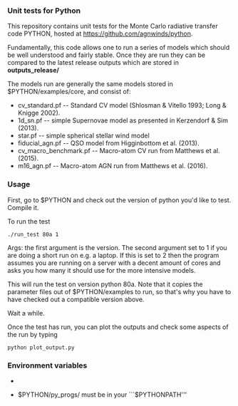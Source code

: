### Unit tests for Python

This repository contains unit tests for the Monte Carlo radiative transfer code PYTHON, hosted at 
https://github.com/agnwinds/python.

Fundamentally, this code allows one to run a series of models which should be well understood and fairly stable. Once they are run they can be compared to the latest release outputs which are stored in **outputs_release/**

The models run are generally the same models stored in $PYTHON/examples/core, and consist of:

* cv_standard.pf -- Standard CV model (Shlosman & Vitello 1993; Long & Knigge 2002).
* 1d_sn.pf -- simple Supernovae model as presented in Kerzendorf & Sim (2013).
* star.pf -- simple spherical stellar wind model
* fiducial_agn.pf -- QSO model from Higginbottom et al. (2013).
* cv_macro_benchmark.pf -- Macro-atom CV run from Matthews et al. (2015).
* m16_agn.pf -- Macro-atom AGN run from Matthews et al. (2016).

### Usage

First, go to $PYTHON and check out the version of python you'd like to test. Compile it.

To run the test 

```
./run_test 80a 1
```

Args: the first argument is the version. The second argument set to 1 if you are doing a short run 
on e.g. a laptop. If this is set to 2 then the program assumes you are running on a server with a decent amount of cores and asks you how many it should use for the more intensive models.

This will run the test on version python 80a. Note that it copies the parameter files out of $PYTHON/examples to run, so that's why you have to have checked out a compatible version above.

Wait a while.

Once the test has run, you can plot the outputs and check some aspects of the run by typing

```
python plot_output.py
```

### Environment variables

* ```$PYTHON''' must be defined
* $PYTHON/py_progs/ must be in your ```$PYTHONPATH'''